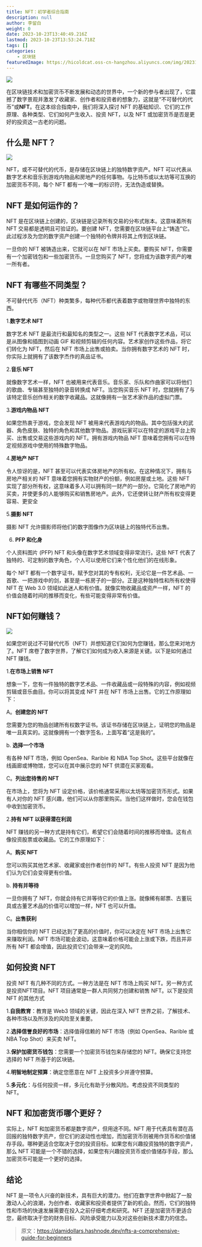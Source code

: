 ```yaml
---
title: NFT：初学者综合指南
description: null
author: 李留白
weight: 0
date: 2023-10-23T13:40:49.216Z
lastmod: 2023-10-23T13:53:24.718Z
tags: []
categories:
    - 区块链
featuredImage: https://hicoldcat.oss-cn-hangzhou.aliyuncs.com/img/20231023214100.png
---
```


![](https://hicoldcat.oss-cn-hangzhou.aliyuncs.com/img/20231023214913.png)

在区块链技术和加密货币不断发展和动态的世界中，一个新的参与者出现了，它震撼了数字景观并激发了收藏家、创作者和投资者的想象力，这就是“不可替代的代币”或**NFT**。在这本综合指南中，我们将深入探讨 NFT 的基础知识、它们的工作原理、各种类型、它们如何产生收入、投资 NFT，以及 NFT 或加密货币是否是更好的投资这一古老的问题。

## 什么是 NFT？

![](https://hicoldcat.oss-cn-hangzhou.aliyuncs.com/img/20231023214929.png)

NFT，或不可替代的代币，是存储在区块链上的独特数字资产。NFT 可以代表从数字艺术和音乐到游戏内物品和房地产的任何事物。与比特币或以太坊等可互换的加密货币不同，每个 NFT 都有一个唯一的标识符，无法伪造或替换。

## NFT 是如何运作的？

NFT 是在区块链上创建的，区块链是记录所有交易的分布式账本。这意味着所有 NFT 交易都是透明且可验证的。要创建 NFT，您需要在区块链平台上“铸造”它。此过程涉及为您的数字资产创建一个独特的令牌并将其上传到区块链。

一旦你的 NFT 被铸造出来，它就可以在 NFT 市场上买卖。要购买 NFT，你需要有一个加密钱包和一些加密货币。一旦您购买了 NFT，您将成为该数字资产的唯一所有者。

## NFT 有哪些不同类型？

不可替代代币（NFT）种类繁多，每种代币都代表着数字或物理世界中独特的东西。

1.**数字艺术 NFT**

数字艺术 NFT 是最流行和最知名的类型之一。这些 NFT 代表数字艺术品，可以是从图像和插图到动画 GIF 和视频剪辑的任何内容。艺术家创作这些作品，将它们转化为 NFT，然后在 NFT 市场上出售或拍卖。当你拥有数字艺术的 NFT 时，你实际上就拥有了该数字杰作的真品证书。

2.**音乐 NFT**

就像数字艺术一样，NFT 也被用来代表音乐。音乐家、乐队和作曲家可以将他们的歌曲、专辑甚至独特的录音转换成 NFT。当您购买音乐 NFT 时，您就拥有了与该特定音乐创作相关的数字收藏品。这就像拥有一张艺术家作品的虚拟门票。

3.**游戏内物品 NFT**

如果您热衷于游戏，您会发现 NFT 被用来代表游戏内的物品。其中包括强大的武器、角色皮肤、独特的角色和其他数字物品。游戏玩家可以在特定的游戏平台上购买、出售或交易这些游戏内的 NFT。拥有游戏内物品 NFT 意味着您拥有可以在特定视频游戏中使用的特殊数字物品。

4.**房地产 NFT**

令人惊讶的是，NFT 甚至可以代表实体房地产的所有权。在这种情况下，拥有与房地产相关的 NFT 意味着您拥有实物财产的份额，例如房屋或土地。这些 NFT 实现了部分所有权，这意味着多人可以拥有同一财产的一部分。它简化了房地产的买卖，并使更多的人能够购买和销售房地产。此外，它还使转让财产所有权变得更容易、更安全

5.**摄影 NFT**

摄影 NFT 允许摄影师将他们的数字图像作为区块链上的独特代币出售。

6. **PFP 和化身**

个人资料图片 (PFP) NFT 和头像在数字艺术领域变得非常流行。这些 NFT 代表了独特的、可定制的数字角色，个人可以使用它们来个性化他们的在线形象。

每个 NFT 都有一个数字证书，赋予您对其的专有权利，无论它是一件艺术品、一首歌、一把游戏中的剑，甚至是一栋房子的一部分。正是这种独特性和所有权使得 NFT 在 Web 3.0 领域如此迷人和有价值。就像实物收藏品或资产一样，NFT 的价值会随着时间的推移而变化，有些可能变得非常有价值。

## NFT如何赚钱？

![](https://hicoldcat.oss-cn-hangzhou.aliyuncs.com/img/20231023214948.png)

如果您听说过不可替代代币（NFT）并想知道它们如何为您赚钱，那么您来对地方了。NFT 席卷了数字世界，了解它们如何成为收入来源是关键。以下是如何通过 NFT 赚钱。

1.**在市场上销售 NFT**

想象一下，您有一件独特的数字艺术品、一件收藏品或一段特殊的内容，例如视频剪辑或音乐曲目。你可以将其变成 NFT 并在 NFT 市场上出售。它的工作原理如下：

A。**创建您的 NFT**

您需要为您的物品创建所有权数字证书。该证书存储在区块链上，证明您的物品是唯一且真实的。这就像拥有一个数字签名，上面写着“这是我的”。

b. **选择一个市场**

有各种 NFT 市场，例如 OpenSea、Rarible 和 NBA Top Shot。这些平台就像在线画廊或博物馆，您可以在其中展示您的 NFT 供潜在买家观看。

C。**列出您待售的 NFT**

在市场上，您将为 NFT 设定价格，该价格通常采用以太坊等加密货币形式。如果有人对你的 NFT 感兴趣，他们可以从你那里购买。当他们这样做时，您会在钱包中收到加密货币。

2.**持有 NFT 以获得潜在利润**

NFT 赚钱的另一种方式是持有它们，希望它们会随着时间的推移而增值。这有点像投资股票或收藏品。它的工作原理如下：

A。**购买 NFT**

您可以购买其他艺术家、收藏家或创作者创作的 NFT。有些人投资 NFT 是因为他们认为它们会变得更有价值。

b. **持有并等待**

一旦你拥有了 NFT，你就会持有它并等待它的价值上涨。就像稀有邮票、古董玩具或古董艺术品的价值可以增加一样，NFT 也可以升值。

C。**出售获利**

当你相信你的 NFT 已经达到了更高的价值时，你可以决定在 NFT 市场上出售它来赚取利润。NFT 市场可能会波动，这意味着价格可能会上涨或下跌，而且并非所有 NFT 都会增值，因此投资它们会带来一定的风险。

## 如何投资 NFT

投资 NFT 有几种不同的方式。一种方法是在 NFT 市场上购买 NFT。另一种方式是投资NFT项目。NFT 项目通常是一群人共同努力创建和销售 NFT。以下是投资 NFT 的其他方式

1.**自我教育**：教育是 Web3 领域的关键，因此在深入 NFT 世界之前，了解技术、各种市场以及所涉及的风险至关重要。

2.**选择信誉良好的市场**：选择值得信赖的 NFT 市场（例如 OpenSea、Rarible 或 NBA Top Shot）来买卖 NFT。

3.**保护加密货币钱包**：您需要一个加密货币钱包来存储您的 NFT。确保它支持您选择的 NFT 所基于的区块链。

4.**明智地制定预算**：确定您愿意在 NFT 上投资多少并遵守预算。

5.**多元化**：与任何投资一样，多元化有助于分散风险。考虑投资不同类型的 NFT。

## NFT 和加密货币哪个更好？

实际上，NFT 和加密货币都是数字资产，但用途不同。NFT 用于代表具有潜在高回报的独特数字资产，但它们的波动性也增加，而加密货币则被用作货币和价值储存手段。哪种更适合您取决于您的投资目标。如果您有兴趣投资独特的数字资产，那么 NFT 可能是一个不错的选择，如果您有兴趣投资货币或价值储存手段，那么加密货币可能是一个更好的选择。

## 结论

NFT 是一项令人兴奋的新技术，具有巨大的潜力。他们在数字世界中掀起了一股激动人心的浪潮，为创作者、收藏家和投资者提供了新的机会。然而，它们的独特性和市场的快速发展需要在投入之前仔细考虑和研究。NFT 还是加密货币更适合您，最终取决于您的财务目标、风险承受能力以及对这些创新技术潜力的信念。

> 原文：https://damidollars.hashnode.dev/nfts-a-comprehensive-guide-for-beginners